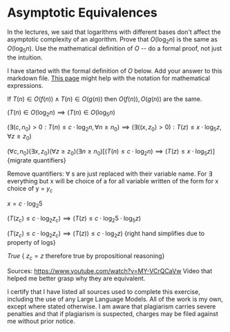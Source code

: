 # Asymptotic Equivalences

In the lectures, we said that logarithms with different bases don't affect the
asymptotic complexity of an algorithm. Prove that $O(\log_{2} n)$ is the same as
$O(\log_{5} n)$. Use the mathematical definition of $O$ -- do a formal proof,
not just the intuition.

I have started with the formal definition of $O$ below. Add your answer to this
markdown file. [This
page](https://docs.github.com/en/get-started/writing-on-github/working-with-advanced-formatting/writing-mathematical-expressions)
might help with the notation for mathematical expressions.

If $T(n) \in O(f(n)) \land T(n) \in O(g(n))$ then $O(f(n)), O(g(n))$ are the same.


$(T(n) \in O(\log_{2} n) \implies (T(n) \in O(\log_{5} n)$

$(\exists (c, n_0)>0:T(n) \le c \cdot \log_2 n, \forall n \ge n_0) \implies (\exists ((x, z_0)>0): T(z) \le x \cdot \log_5 z, \forall z \ge z_0)$

$(\forall c, n_0)(\exists x, z_0)(\forall z \ge z_0)(\exists n \ge n_0) [(T(n) \le c \cdot \log_2 n) \implies (T(z) \le x \cdot \log_5 z)]$ {migrate quantifiers}

Remove quantifiers: $\forall$ s are just replaced with their variable name. For $\exists$ everything but x will be choice of a for all variable written of the form for x choice of y = $y_c$

$x= c \cdot \log_2 5$

$(T(z_c) \le c \cdot \log_2 z_c) \implies (T(z) \le c \cdot \log_2 5 \cdot \log_5 z)$

$(T(z_c) \le c \cdot \log_2 z_c) \implies (T(z)) \le c \cdot \log_2 z)$ {right hand simplifies due to property of logs}

$True$ { $z_c = z$ therefore true by propositional reasoning}

Sources:
https://www.youtube.com/watch?v=MY-VCrQCaVw 
 Video that helped me better grasp why they are equivalent.

 I certify that I have listed all sources used to complete this exercise, including the use of any Large Language Models. All of the work is my own, except where stated otherwise. I am aware that plagiarism carries severe penalties and that if plagiarism is suspected, charges may be filed against me without prior notice.
